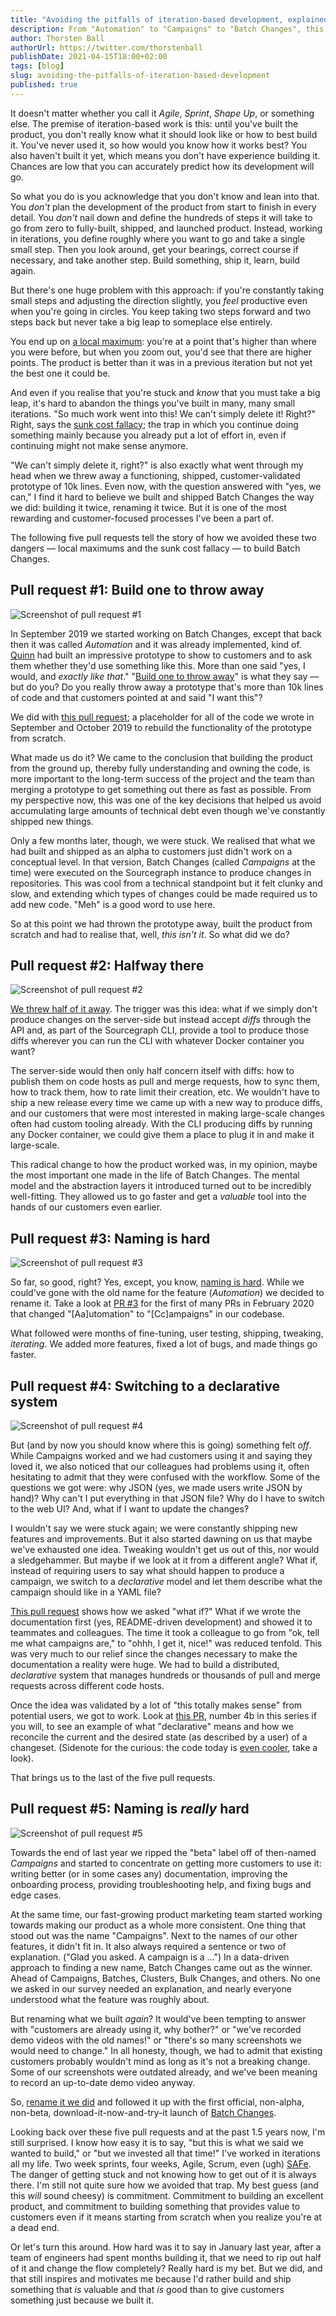 ```yaml
---
title: "Avoiding the pitfalls of iteration-based development, explained in 5 pull requests"
description: From "Automation" to "Campaigns" to "Batch Changes", this is the story of how we built (and rebuilt) our latest code search product, Batch Changes, and the lessons we learned along the way.
author: Thorsten Ball
authorUrl: https://twitter.com/thorstenball
publishDate: 2021-04-15T18:00+02:00
tags: [blog]
slug: avoiding-the-pitfalls-of-iteration-based-development
published: true
---
```


It doesn't matter whether you call it _Agile_, _Sprint_, _Shape Up_, or something
else. The premise of iteration-based work is this: until you've built the
product, you don't really know what it should look like or how to best build
it. You've never used it, so how would you know how it works best? You also
haven't built it yet, which means you don't have experience building it. Chances
are low that you can accurately predict how its development will go.

So what you do is you acknowledge that you don't know and lean into that.
You _don't_ plan the development of the product from start to finish in every
detail. You _don't_ nail down and define the hundreds of steps it will take to
go from zero to fully-built, shipped, and launched product. Instead, working
in iterations, you define roughly where you want to go and take a single
small step. Then you look around, get your bearings, correct course if
necessary, and take another step. Build something, ship it, learn, build again.

But there's one huge problem with this approach: if you're constantly taking
small steps and adjusting the direction slightly, you _feel_ productive even
when you're going in circles. You keep taking two steps forward and two steps
back but never take a big leap to someplace else entirely.

You end up on [a local maximum][localmaximum]: you're at a point that's higher
than where you were before, but when you zoom out, you'd see that there are
higher points. The product is better than it was in a previous iteration but not yet the
best one it could be.

And even if you realise that you're stuck and _know_ that you must take a big
leap, it's hard to abandon the things you've built in many, many small
iterations. "So much work went into this! We can't simply delete it! Right?"
Right, says the [sunk cost fallacy][sunkencost]; the trap in which you continue
doing something mainly because you already put a lot of effort in, even if
continuing might not make sense anymore.

"We can't simply delete it, right?" is also exactly what went through my head
when we threw away a functioning, shipped, customer-validated prototype of 10k
lines. Even now, with the question answered with "yes, we can," I find it hard
to believe we built and shipped Batch Changes the way we did: building it
twice, renaming it twice. But it is one of the most rewarding and
customer-focused processes I've been a part of.

The following five pull requests tell the story of how we avoided these two
dangers — local maximums and the sunk cost fallacy — to build Batch Changes.

## Pull request #1: Build one to throw away

![Screenshot of pull request #1](https://sourcegraphstatic.com/blog/pitfalls-product-dev-5-prs/pull-request-1.png)

In September 2019 we started working on Batch Changes, except that back then it
was called _Automation_ and it was already implemented, kind of. [Quinn][quinn]
had built an impressive prototype to show to customers and to ask them whether
they'd use something like this. More than one said "yes, I would, and _exactly
like that_." "[Build one to throw
away](https://wiki.c2.com/?PlanToThrowOneAway)" is what they say — but do you?
Do you really throw away a prototype that's more than 10k lines of code and that
customers pointed at and said "I want this"?

We did with [this pull request][pr1]; a placeholder for all of the code
we wrote in September and October 2019 to rebuild the functionality of the
prototype from scratch.

What made us do it? We came to the conclusion that building the product
from the ground up, thereby fully understanding and owning the code, is more
important to the long-term success of the project and the team than merging a
prototype to get something out there as fast as possible. From my perspective
now, this was one of the key decisions that helped us avoid accumulating large
amounts of technical debt even though we've constantly shipped new things.

Only a few months later, though, we were stuck. We realised that what we had
built and shipped as an alpha to customers just didn't work on a conceptual
level. In that version, Batch Changes (called _Campaigns_ at the time) were
executed on the Sourcegraph instance to produce changes in repositories. This
was cool from a technical standpoint but it felt clunky and slow, and extending
which types of changes could be made required us to add new code. "Meh" is a good
word to use here.

So at this point we had thrown the prototype away, built the product from
scratch and had to realise that, well, _this isn't it_. So what did we do?

## Pull request #2: Halfway there

![Screenshot of pull request #2](https://sourcegraphstatic.com/blog/pitfalls-product-dev-5-prs/pull-request-2.png)

[We threw half of it away][pr2]. The trigger was this idea: what if we simply
don't produce changes on the server-side but instead accept _diffs_ through
the API and, as part of the Sourcegraph CLI, provide a tool to produce those
diffs wherever you can run the CLI with whatever Docker container you want?

The server-side would then only half concern itself with diffs: how to
publish them on code hosts as pull and merge requests, how to sync them, how to
track them, how to rate limit their creation, etc. We wouldn't have to ship a
new release every time we came up with a new way to produce diffs, and our
customers that were most interested in making large-scale changes often had
custom tooling already. With the CLI producing diffs by running any Docker
container, we could give them a place to plug it in and make it large-scale.

This radical change to how the product worked was, in my opinion, maybe the
most important one made in the life of Batch Changes. The mental model and the
abstraction layers it introduced turned out to be incredibly well-fitting. They
allowed us to go faster and get a _valuable_ tool into the hands of our
customers even earlier.

## Pull request #3: Naming is hard

![Screenshot of pull request #3](https://sourcegraphstatic.com/blog/pitfalls-product-dev-5-prs/pull-request-3.png)

So far, so good, right? Yes, except, you know, [naming is
hard](https://martinfowler.com/bliki/TwoHardThings.html). While we could've
gone with the old name for the feature (_Automation_) we decided to rename it.
Take a look at [PR #3][pr3] for the first of many PRs in February 2020 that changed
"[Aa]utomation" to "[Cc]ampaigns" in our codebase.

What followed were months of fine-tuning, user testing, shipping, tweaking,
_iterating_. We added more features, fixed a lot of bugs, and made things go faster.

## Pull request #4: Switching to a declarative system

![Screenshot of pull request #4](https://sourcegraphstatic.com/blog/pitfalls-product-dev-5-prs/pull-request-4.png)

But (and by now you should know where this is going) something felt _off_.
While Campaigns worked and we had customers using it and saying they loved it,
we also noticed that our colleagues had problems using it, often hesitating to
admit that they were confused with the workflow. Some of the questions we got were:
why JSON (yes, we made users write JSON by hand)? Why can't I put everything in
that JSON file? Why do I have to switch to the web UI? And, what if I want to
update the changes?

I wouldn't say we were stuck again; we were constantly shipping new features
and improvements. But it also started dawning on us that maybe we've exhausted
one idea. Tweaking wouldn't get us out of this, nor would a sledgehammer. But maybe if
we look at it from a different angle? What if, instead of requiring users to say
what should happen to produce a campaign, we switch to a _declarative_ model and
let them describe what the campaign should like in a YAML file?

[This pull request][pr4] shows how we asked "what if?" What if we wrote the
documentation first (yes, README-driven development) and showed it to teammates
and colleagues. The time it took a colleague to go from "ok, tell me what
campaigns are," to "ohhh, I get it, nice!" was reduced tenfold. This was very much to our
relief since the changes necessary to make the documentation a reality were
huge. We had to build a distributed, _declarative_ system that manages hundreds
or thousands of pull and merge requests across different code hosts.

Once the idea was validated by a lot of "this totally makes sense" from potential
users, we got to work. Look at [this PR][pr4b], number 4b in this series if you
will, to see an example of what "declarative" means and how we reconcile the
current and the desired state (as described by a user) of a changeset. (Sidenote
for the curious: the code today is [even cooler][evencoolercode], take a look).

That brings us to the last of the five pull requests.

## Pull request #5: Naming is _really_ hard

![Screenshot of pull request #5](https://sourcegraphstatic.com/blog/pitfalls-product-dev-5-prs/pull-request-5.png)

Towards the end of last year we ripped the "beta" label off of then-named _Campaigns_ and
started to concentrate on getting more customers to use it: writing better (or
in some cases any) documentation, improving the onboarding process, providing
troubleshooting help, and fixing bugs and edge cases.

At the same time, our fast-growing product marketing team started working towards
making our product as a whole more consistent. One thing that stood out was the
name "Campaigns". Next to the names of our other features, it didn't fit in. It
also always required a sentence or two of explanation. ("Glad you asked. A
campaign is a ...") In a data-driven approach to finding a new name, Batch
Changes came out as the winner. Ahead of Campaigns, Batches, Clusters, Bulk
Changes, and others. No one we asked in our survey needed an explanation, and nearly
everyone understood what the feature was roughly about.

But renaming what we built _again_? It would've been tempting to answer with
"customers are already using it, why bother?" or "we've recorded demo videos
with the old names!" or "there's so many screenshots we would need to change."
In all honesty, though, we had to admit that existing customers probably wouldn't mind
as long as it's not a breaking change. Some of our screenshots were outdated
already, and we've been meaning to record an up-to-date demo video anyway.

So, [rename it we did][pr5] and followed it up with the first official,
non-alpha, non-beta, download-it-now-and-try-it launch of [Batch
Changes][launch].

Looking back over these five pull requests and at the past 1.5 years now, I'm
still surprised. I know how easy it is to say, "but this is what we said we
wanted to build," or "but we invested all that time!" I've worked in iterations
all my life. Two week sprints, four weeks, Agile, Scrum, even (ugh) [SAFe][safe].
The danger of getting stuck and not knowing how to get out of it is always there.
I'm still not quite sure how we avoided that trap. My best guess (and this
_will_ sound cheesy) is commitment. Commitment to building an excellent
product, and commitment to building something that provides value to customers even
if it means starting from scratch when you realize you're at a dead end.

Or let's turn this around. How hard was it to say in January last year, after a
team of engineers had spent months building it, that we need to rip out half of
it and change the flow completely? Really hard is my bet. But we did, and that
still inspires and motivates me because I'd rather build and ship something
that _is_ valuable and that _is_ good than to give customers something just
because we built it.

[localmaximum]: https://elezea.com/2012/09/iphone-5-local-maximum/
[sunkencost]: https://en.wikipedia.org/wiki/Sunk_cost#Fallacy_effect
[quinn]: https://about.sourcegraph.com/company/team#quinn-slack
[pr1]: https://github.com/sourcegraph/sourcegraph/pull/5482
[pr2]: https://github.com/sourcegraph/sourcegraph/pull/8008
[pr3]: https://github.com/sourcegraph/about/pull/583
[pr4]: https://github.com/sourcegraph/sourcegraph/pull/10921
[pr4b]: https://github.com/sourcegraph/sourcegraph/pull/12435
[evencoolercode]: https://sourcegraph.com/github.com/sourcegraph/sourcegraph@e863448757e09850349b8a2bd7b1e540f6a6259a/-/blob/enterprise/internal/batches/reconciler/executor.go#L91-129
[pr5]: https://github.com/sourcegraph/about/pull/2745
[launch]: https://about.sourcegraph.com/blog/introducing-batch-changes/
[safe]: https://www.google.com/search?q=scaled+agile+framework&tbm=isch
